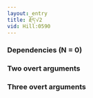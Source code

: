 ```yaml
---
layout: entry
title: རྗོད་√2
vid: Hill:0590
---
```

### Dependencies (N = 0)


### Two overt arguments


### Three overt arguments
